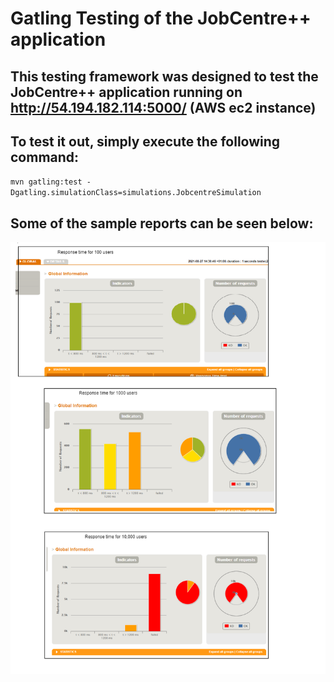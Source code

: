 # Gatling Testing of the JobCentre++ application
## This testing framework was designed to test the JobCentre++ application running on http://54.194.182.114:5000/ (AWS ec2 instance)

## To test it out, simply execute the following command:

`mvn gatling:test -Dgatling.simulationClass=simulations.JobcentreSimulation`

## Some of the sample reports can be seen below:
![](ResponseTimeReport.png)